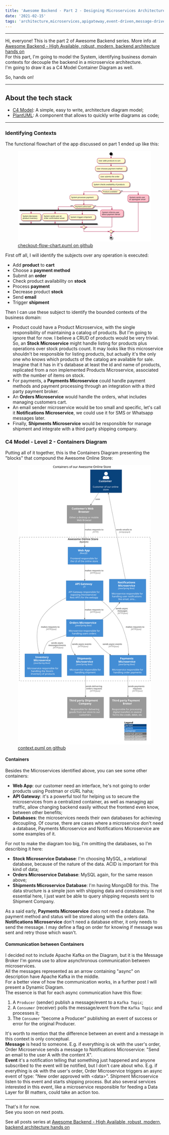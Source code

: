 ```yaml
---
title: 'Awesome Backend - Part 2 - Designing Microservices Architecture and C4 Level 2 Diagram'
date: '2021-02-15'
tags: 'architecture,microservices,apigateway,event-driven,message-driven,apache kafka,c4model,ddd'
---
```


---
Hi, everyone!
This is the part 2 of Awesome Backend series.
More info at <a href="../posts/awesome-backend">Awesome Backend - High Available, robust, modern, backend architecture hands on</a>  
For this part, I'm going to model the System, identifying business domain contexts for decouple the backend in a microservice architecture.  
I'm going to draw it as a C4 Model Container Diagram as well.

So, hands on!

---

## About the tech stack
- [C4 Model](https://c4model.com/): A simple, easy to write, architecture diagram model;
- [PlantUML](https://plantuml.com/): A component that allows to quickly write diagrams as code;

---

### Identifying Contexts
The functional flowchart of the app discussed on part 1 ended up like this:
<a target="_blank" rel="noopener noreferrer" href="https://raw.githubusercontent.com/viniciusvasti/awesome-backend/master/awesome-backend-docs/src/flowcharts/checkout-flow-chart.svg">
 <figure>
    <img src="https://raw.githubusercontent.com/viniciusvasti/awesome-backend/master/awesome-backend-docs/src/flowcharts/checkout-flow-chart.svg" />
  <figcaption><a href="https://raw.githubusercontent.com/viniciusvasti/awesome-backend/master/awesome-backend-docs/src/flowcharts/checkout-flow-chart.puml">checkout-flow-chart.puml on github</a></figcaption>
</figure>
</a>

First off all, I will identify the subjects over any operation is executed:
- Add **product** to **cart**
- Choose a **payment method**
- Submit an **order**
- Check product availability on **stock**
- Process **payment**
- Decrease product **stock**
- Send **email**
- Trigger **shipment**

Then I can use these subject to identify the bounded contexts of the business domain:
- Product could have a Product Microservice, with the single responsibility of maintaining a catalog of products. But I'm going to ignore that for now. I believe a CRUD of products would be very trivial.  
So, an **Stock Microservice** might handle listing for products plus operations over stock products count. It may looks like this microservice shouldn't be responsible for listing products, but actually it's the only one who knows which products of the catalog are available for sale. Imagine that it has in it's database at least the id and name of products, replicated from a non implemented Products Microservice, associated with the number of items on stock.  
- For payments, a **Payments Microservice** could handle payment methods and payment processing through an integration with a third party payment broker.  
- An **Orders Microservice** would handle the orders, what includes managing customers cart.  
- An email sender microservice would be too small and specific, let's call it **Notifications Microservice**, we could use it for SMS or Whatsapp messages later.  
- Finally, **Shipments Microservice** would be responsible for manage shipment and integrate with a third party shipping company.

### C4 Model - Level 2 - Containers Diagram
Putting all of it together, this is the Containers Diagram presenting the "blocks" that compound the Awesome Online Store:
<a target="_blank" rel="noopener noreferrer" href="https://raw.githubusercontent.com/viniciusvasti/awesome-backend/master/awesome-backend-docs/src/Awesome%20Online%20Store/conteiners.svg">
 <figure>
    <img src="https://raw.githubusercontent.com/viniciusvasti/awesome-backend/master/awesome-backend-docs/src/Awesome%20Online%20Store/conteiners.svg" />
  <figcaption><a href="https://raw.githubusercontent.com/viniciusvasti/awesome-backend/master/awesome-backend-docs/src/Awesome%20Online%20Store/conteiners.puml">context.puml on github</a></figcaption>
</figure>
</a>

#### Containers
Besides the Microservices identified above, you can see some other containers:
- **Web App**: our customer need an interface, he's not going to order products using Postman or cURL haha;
- **API Gateway**: it's a powerful tool for helping us to secure the microservices from a centralized container, as well as managing api traffic, allow changing backend easily without the frontend even know, between other benefits;
- **Databases**: the microservices needs their own databases for achieving decoupling. Of course, there are cases where a microservice don't need a database, Payments Microservice and Notifications Microservice are some examples of it.

For not to make the diagram too big, I'm omitting the databases, so I'm describing it here:
- **Stock Microservice Database**: I'm choosing MySQL, a relational database, because of the nature of the data. ACID is important for this kind of data;
- **Orders Microservice Database**: MySQL again, for the same reason above;
- **Shipments Microservice Database**: I'm having MongoDB for this. The data structure is a simple json with shipping data and consistency is not essential here, I just want be able to query shipping requests sent to Shipment Company.

As a said early, **Payments Microservice** does not need a database. The payment method and status will be stored along with the orders data.  
**Notifications Microservice** don't need a database either, it only needs to send the message. I may define a flag on order for knowing if message was sent and retry those which wasn't.

#### Communication between Containers
I decided not to include Apache Kafka on the Diagram, but it is the Message Broker I'm gonna use to allow asynchronous communication between microservices.  
All the messages represented as an arrow containing "async" on description have Apache Kafka in the middle.  
For a better view of how the communication works, in a further post I will present a Dynamic Diagram.  
The essence is that for each async communication have this flow:
1. A `Producer` (sender) publish a message/event to a `Kafka Topic`;
2. A `Consumer` (receiver) polls the message/event from the `Kafka Topic` and processes it;
3. The `Consumer` "become a Producer" publishing an event of success or error for the original Producer.

It's worth to mention that the difference between an event and a message in this context is only conceptual.  
**Message** is head to someone. E.g. if everything is ok with the user's order, Order Microservice sends a message to Notifications Microservice: "Send an email to the user A with the content X".  
**Event** it's a notification telling that something just happened and anyone subscribed to the event will be notified, but I don't care about who. E.g. if everything is ok with the user's order, Order Microservice triggers an async event of type: "New order approved with \<data\>". Shipment Microservice listen to this event and starts shipping process. But also several services interested in this event, like a microservice responsible for feeding a Data Layer for BI matters, could take an action too.

---
That's it for now.  
See you soon on next posts.

See all posts series at <a href="../posts/awesome-backend">Awesome Backend - High Available, robust, modern, backend architecture hands on</a>  
